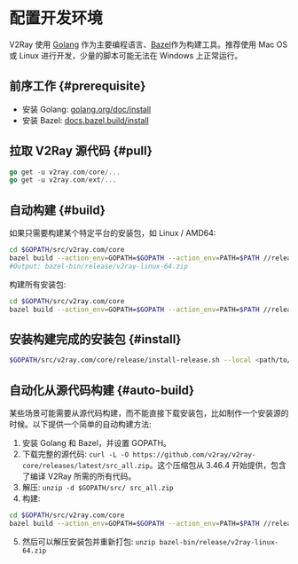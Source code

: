 # 配置开发环境

V2Ray 使用 [Golang](https://golang.org/) 作为主要编程语言、[Bazel](https://bazel.build/)作为构建工具。推荐使用 Mac OS 或 Linux 进行开发，少量的脚本可能无法在 Windows 上正常运行。

## 前序工作 {#prerequisite}

* 安装 Golang: [golang.org/doc/install](https://golang.org/doc/install)
* 安装 Bazel: [docs.bazel.build/install](https://docs.bazel.build/versions/master/install.html)

## 拉取 V2Ray 源代码 {#pull}

```go
go get -u v2ray.com/core/...
go get -u v2ray.com/ext/...
```

## 自动构建 {#build}

如果只需要构建某个特定平台的安装包，如 Linux / AMD64:

```bash
cd $GOPATH/src/v2ray.com/core
bazel build --action_env=GOPATH=$GOPATH --action_env=PATH=$PATH //release:v2ray_linux_amd64_package
#Output: bazel-bin/release/v2ray-linux-64.zip
```

构建所有安装包:

```bash
cd $GOPATH/src/v2ray.com/core
bazel build --action_env=GOPATH=$GOPATH --action_env=PATH=$PATH //release:all
```

## 安装构建完成的安装包 {#install}

```bash
$GOPATH/src/v2ray.com/core/release/install-release.sh --local <path/to/zip/file>
```

## 自动化从源代码构建 {#auto-build}

某些场景可能需要从源代码构建，而不能直接下载安装包，比如制作一个安装源的时候。以下提供一个简单的自动构建方法: 

1. 安装 Golang 和 Bazel，并设置 GOPATH。
2. 下载完整的源代码: `curl -L -O https://github.com/v2ray/v2ray-core/releases/latest/src_all.zip`。这个压缩包从 3.46.4 开始提供，包含了编译 V2Ray 所需的所有代码。
3. 解压: `unzip -d $GOPATH/src/ src_all.zip`
4. 构建:

```bash
cd $GOPATH/src/v2ray.com/core
bazel build --action_env=GOPATH=$GOPATH --action_env=PATH=$PATH //release:v2ray_linux_amd64_package
```

5. 然后可以解压安装包并重新打包: `unzip bazel-bin/release/v2ray-linux-64.zip`
